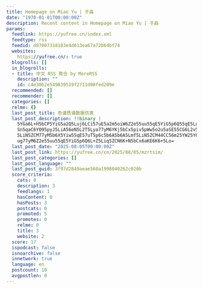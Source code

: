 ```yaml
---
title: Homepage on Miao Yu | 于淼
date: "1970-01-01T00:00:00Z"
description: Recent content in Homepage on Miao Yu | 于淼
params:
  feedlink: https://yufree.cn/index.xml
  feedtype: rss
  feedid: d87007318103e4d613ea67a72b6dbf74
  websites:
    https://yufree.cn/: true
  blogrolls: []
  in_blogrolls:
  - title: 中文 RSS 聚合 by MoreRSS
    description: ""
    id: c4e30b2e549839519f2711d98fed209e
  recommended: []
  recommender: []
  categories: []
  relme: {}
  last_post_title: 色谱质谱数据仿真
  last_post_description: !!binary |
    5YGa6L+H5bCP5YiG5a2Q5Luj6LCi57uE5a2m5oiW6Z2e55uu55qE5YiG5p6Q55qE5Lq65a
    Sn5qaC6YO95pyJ5LiA56eN5L2T5Lya77yM6YKj5bCx5piv5pWw5o2u5aSE55CG6L2v5Lu2
    5LiN5ZCM77yM5b6X5Yiw55qE57uT5p6c5b6A5b6A5Lmf5LiN5ZCM44CC56m25YW25Y6f5Z
    ug77yM6Z2e55uu55qE5YiG5p6Q6L+Z5Liq5ZCN6K+N5bCx6aKE6K6+5Lo=
  last_post_date: "2025-08-05T00:00:00Z"
  last_post_link: https://yufree.cn/cn/2025/08/05/mzrtsim/
  last_post_categories: []
  last_post_language: ""
  last_post_guid: 3f97d2849aeae560a1998040262c020b
  score_criteria:
    cats: 0
    description: 3
    feedlangs: 1
    hasContent: 0
    hasPosts: 3
    postcats: 0
    promoted: 5
    promotes: 0
    relme: 0
    title: 3
    website: 2
  score: 17
  ispodcast: false
  isnoarchive: false
  innetwork: true
  language: en
  postcount: 10
  avgpostlen: 0
---
```

